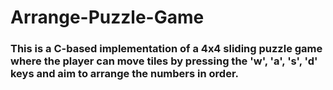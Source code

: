 # Arrange-Puzzle-Game

### This is a C-based implementation of a 4x4 sliding puzzle game where the player can move tiles by pressing the 'w', 'a', 's', 'd' keys and aim to arrange the numbers in order.

